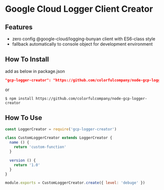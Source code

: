 # Google Cloud Logger Client Creator

## Features

 * zero config @google-cloud/logging-bunyan client with ES6-class style
 * fallback automatically to console object for development environment

## How To Install

add as below in package.json

```json
"gcp-logger-creator": "https://github.com/colorfulcompany/node-gcp-logger-creator"
```

or

```
$ npm install https://github.com/colorfulcompany/node-gcp-logger-creator
```

## How To Use


```javascript
const LoggerCreator = require('gcp-logger-creator')

class CustomLoggerCreator extends LoggerCreator {
  name () {
    return 'custom-function'
  }

  version () {
    return '1.0'
  }
}

module.exports = CustomLoggerCreator.create({ level: 'debuge' })
```
